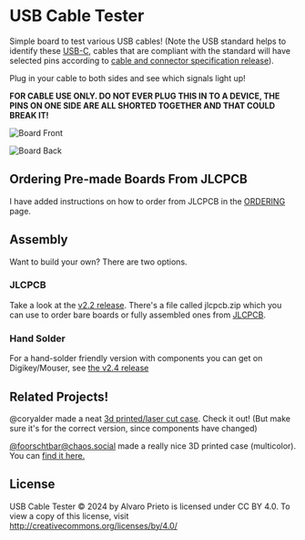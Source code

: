 # USB Cable Tester

Simple board to test various USB cables! (Note the USB standard helps to identify these [USB-C](https://www.usb.org/usb-type-cr-cable-and-connector-specification), cables that are compliant with the standard will have selected pins according to [cable and connector specification release](https://www.usb.org/sites/default/files/USB%20Type-C%202.2%20Release%20202210%20%281%29.zip)). 

Plug in your cable to both sides and see which signals light up!

**FOR CABLE USE ONLY. DO NOT EVER PLUG THIS IN TO A DEVICE, THE PINS ON ONE SIDE ARE ALL SHORTED TOGETHER AND THAT COULD BREAK IT!**

![Board Front](img/front.jpg)

![Board Back](img/back.jpg)

## Ordering Pre-made Boards From JLCPCB
I have added instructions on how to order from JLCPCB in the [ORDERING](ORDERING.md) page.

## Assembly
Want to build your own? There are two options.

### JLCPCB
Take a look at the [v2.2 release](https://github.com/alvarop/usb_c_cable_tester/releases/tag/v2.2). There's a file called jlcpcb.zip which you can use to order bare boards or fully assembled ones from [JLCPCB](https://jlcpcb.com/).

### Hand Solder
For a hand-solder friendly version with components you can get on Digikey/Mouser, see [the v2.4 release](https://github.com/alvarop/usb_c_cable_tester/releases/tag/v2.4)

## Related Projects!
@coryalder made a neat [3d printed/laser cut case](https://github.com/coryalder/usb-c-tester-case). Check it out! (But make sure it's for the correct version, since components have changed)

[@foorschtbar@chaos.social](https://mastodon.social/@foorschtbar@chaos.social) made a really nice 3D printed case (multicolor). You can [find it here.](https://www.printables.com/model/1003847-usb-cable-tester-multicolor-case)

## License
USB Cable Tester © 2024 by Alvaro Prieto is licensed under CC BY 4.0. To view a copy of this license, visit http://creativecommons.org/licenses/by/4.0/
